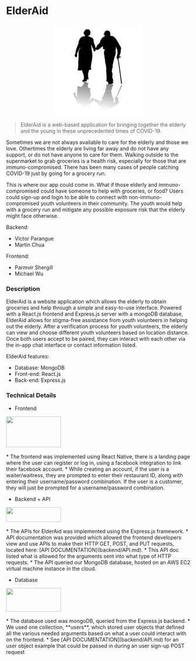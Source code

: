 # ElderAid
<p align="center">
  <img width=238 height=250 src="frontend/elderaid/src/components/images/logo.jpg" />
</p>

> ElderAid is a web-based application for bringing together the elderly and the young in these unprecedented times of COVID-19.

Sometimes we are not always available to care for the elderly and those we love. Othertimes the elderly are living far away and do not have any support, or do not have anyone to care for them. Walking outside to the supermarket to grab groceries is a health risk, especially for those that are immuno-compromised. There has been many cases of people catching COVID-19 just by going for a grocery run.

This is where our app could come in. What if those elderly and immuno-compromised could have someone to help with groceries, or food? Users could sign-up and login to be able to connect with non-immuno-compromised youth volunteers in their community. The youth would help with a grocery run and mitigate any possible exposure risk that the elderly might face otherwise.
 
  Backend:
  - Victor Parangue
  - Martin Chua
  
  
  Frontend:
  - Parmvir Shergill
  - Michael Wu


### Description

ElderAid is a website application which allows the elderly to obtain groceries and help through a simple and easy-to-use interface. Powered with a React.js frontend and Express.js server with a mongoDB database, ElderAid allows for stigma-free assistance from youth volunteers in helping out the elderly. After a verification process for youth volunteers, the elderly can view and choose different youth volunteers based on location distance. Once both users accept to be paired, they can interact with each other via the in-app chat interface or contact information listed.

ElderAid features:
  - Database: MongoDB
  - Front-end: React.js
  - Back-end: Express.js


### Technical Details

* Frontend
<p align="left">
  <img width=150 height=84 src="https://dwglogo.com/wp-content/uploads/2017/09/React_logo.png" />
</p>
  * The frontend was implemented using React Native, there is a 
  landing page where the user can register or log in, using a
  facebook integration to link their facebook account.
  * While creating an account, if the user is a waiter/waitress, they are prompted
  to enter their restaurant ID, along with entering their username/password
  combination. If the user is a customer, they will just be prompted for
  a username/password combination. 
  
* Backend + API
<p align="left">
  <img width=150 height=40 src="https://buttercms.com/static/images/tech_banners/ExpressJS.8587dd0647ca.png" />
</p>
  * The APIs for ElderAid was implemented using the Express.js framework. 
  * API documentation was provided which allowed the frontend developers view and use APIs to make their HTTP GET, POST, and PUT requests, located here: [API DOCUMENTATION](backend/API.md).
  * This API doc listed what is allowed for the arguments sent into what type of HTTP requests. 
  * The API queried our MongoDB database, hosted on an AWS EC2 virtual machine instance in the cloud.

* Database
<p align="left">
  <img width=150 height=64 src="http://photos1.meetupstatic.com/photos/event/3/4/c/8/highres_99553512.jpeg" />
</p>
  * The database used was mongoDB, queried from the Express.js backend.
  * We used one collection, **users**, which stored user objects that defined all the various needed arguments based on what a user could interact with on the frontend. 
  * See [API DOCUMENTATION](backend/API.md) for an user object example that could be passed in during an user sign-up POST request
